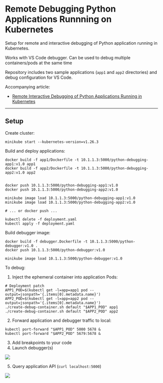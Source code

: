 # Remote Debugging Python Applications Runnning on Kubernetes

Setup for remote and interactive debugging of Python application running in Kubernetes.

Works with VS Code debugger. Can be used to debug multiple containers/pods at the same time

Repository includes two sample applications (`app1` and `app2` directories) and debug configuration for VS Code.

Accompanying article:

- [Remote Interactive Debugging of Python Applications Running in Kubernetes](https://betterprogramming.pub/remote-interactive-debugging-of-python-applications-running-in-kubernetes-17a3d2eed86f)

----------

## Setup

Create cluster:

```shell
minikube start --kubernetes-version=v1.26.3
```

Build and deploy applications:

```shell
docker build -f app1/Dockerfile -t 10.1.1.3:5000/python-debugging-app1:v1.0 app1
docker build -f app2/Dockerfile -t 10.1.1.3:5000/python-debugging-app2:v1.0 app2


docker push 10.1.1.3:5000/python-debugging-app1:v1.0
docker push 10.1.1.3:5000/python-debugging-app2:v1.0

minikube image load 10.1.1.3:5000/python-debugging-app1:v1.0
minikube image load 10.1.1.3:5000/python-debugging-app2:v1.0

# ... or docker push ...

kubectl delete -f deployment.yaml
kubectl apply -f deployment.yaml

```

Build debugger image:

```shell
docker build -f debugger.Dockerfile -t 10.1.1.3:5000/python-debugger:v1.0 .
docker push 10.1.1.3:5000/python-debugger:v1.0

minikube image load 10.1.1.3:5000/python-debugger:v1.0
```

To debug:

1. Inject the ephemeral container into application Pods:

```shell
# Deployment patch
APP1_POD=$(kubectl get -l=app=app1 pod --output=jsonpath='{.items[0].metadata.name}')
APP2_POD=$(kubectl get -l=app=app2 pod --output=jsonpath='{.items[0].metadata.name}')
./create-debug-container.sh default "$APP1_POD" app1
./create-debug-container.sh default "$APP2_POD" app2
```

2. Forward application and debugger traffic to local:

```shell
kubectl port-forward "$APP1_POD" 5000 5678 &
kubectl port-forward "$APP2_POD" 5679:5678 &
```

3. Add breakpoints to your code
4. Launch debugger(s)

<img src="./assets/vscode-setup.png">

5. Query application API (`curl localhost:5000`)

<img src="./assets/vscode-breakpoint-hit.png">
